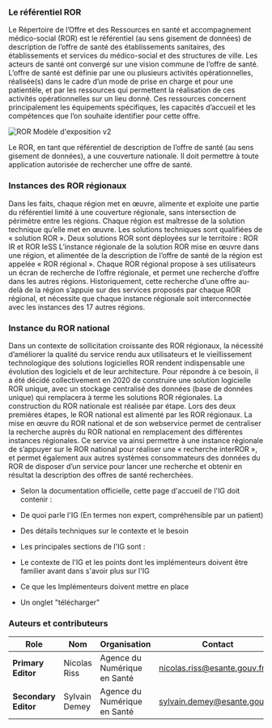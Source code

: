 ### Le référentiel ROR

Le Répertoire de l’Offre et des Ressources en santé et accompagnement médico-social (ROR) est le référentiel (au sens gisement de données) de description de l’offre de santé des établissements sanitaires, des établissements et services du médico-social et des structures de ville. 
Les acteurs de santé ont convergé sur une vision commune de l’offre de santé. L’offre de santé est définie par une ou plusieurs activités opérationnelles, réalisée(s) dans le cadre d’un mode de prise en charge et pour une patientèle, et par les ressources qui permettent la réalisation de ces activités opérationnelles sur un lieu donné. Ces ressources concernent principalement les équipements spécifiques, les capacités d’accueil et les compétences que l’on souhaite identifier pour cette offre.

![ROR Modèle d'exposition v2](ME_ROR_2.4.png "ROR Modèle d'exposition v2")

Le ROR, en tant que référentiel de description de l’offre de santé (au sens gisement de données), a une couverture nationale. Il doit permettre à toute application autorisée de rechercher une offre de santé.

### Instances des ROR régionaux

Dans les faits, chaque région met en œuvre, alimente et exploite une partie du référentiel limité à une couverture régionale, sans intersection de périmètre entre les régions. Chaque région est maîtresse de la solution technique qu’elle met en œuvre. 
Les solutions techniques sont qualifiées de « solution ROR ». Deux solutions ROR sont déployées sur le territoire : ROR IR et ROR IeSS
L’instance régionale de la solution ROR mise en œuvre dans une région, et alimentée de la description de l’offre de santé de la région est appelée « ROR régional ».
Chaque ROR régional propose à ses utilisateurs un écran de recherche de l’offre régionale, et permet une recherche d’offre dans les autres régions. Historiquement, cette recherche d’une offre au-delà de la région s’appuie sur des services proposés par chaque ROR régional, et nécessite que chaque instance régionale soit interconnectée avec les instances des 17 autres régions.

### Instance du ROR national

Dans un contexte de sollicitation croissante des ROR régionaux, la nécessité d’améliorer la qualité du service rendu aux utilisateurs et le vieillissement technologique des solutions logicielles ROR rendent indispensable une évolution des logiciels et de leur architecture. Pour répondre à ce besoin, il a été décidé collectivement en 2020 de construire une solution logicielle ROR unique, avec un stockage centralisé des données (base de données unique) qui remplacera à terme les solutions ROR régionales.
La construction du ROR nationale est réalisée par étape. Lors des deux premières étapes, le ROR national est alimenté par les ROR régionaux. 
La mise en œuvre du ROR national et de son webservice permet de centraliser la recherche auprès du ROR national en remplacement des différentes instances régionales. 
Ce service va ainsi permettre à une instance régionale de s’appuyer sur le ROR national pour réaliser une « recherche interROR », et permet également aux autres systèmes consommateurs des données du ROR de disposer d’un service pour lancer une recherche et obtenir en résultat la description des offres de santé recherchées.


* Selon la documentation officielle, cette page d'accueil de l'IG doit contenir :
* De quoi parle l'IG (En termes non expert, compréhensible par un patient)
* Des détails techniques sur le contexte et le besoin


* Les principales sections de l'IG  sont :
* Le contexte de l'IG et les points dont les implémenteurs doivent être familier avant dans s'avoir plus sur l'IG
* Ce que les Implémenteurs doivent mettre en place
* Un onglet "télécharger"


### Auteurs et contributeurs

| Role  | Nom | Organisation | Contact |
| --- | --- | --- | --- |
| **Primary Editor** | Nicolas Riss | Agence du Numérique en Santé | nicolas.riss@esante.gouv.fr |
| **Secondary Editor** | Sylvain Demey | Agence du Numérique en Santé | sylvain.demey@esante.gouv.fr |